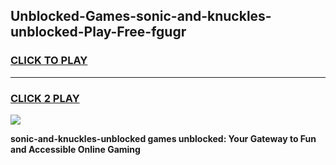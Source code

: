 
## Unblocked-Games-sonic-and-knuckles-unblocked-Play-Free-fgugr
<h3>
<a href="https://premium76.site?title=sonic-and-knuckles-unblocked&ref=12A">CLICK TO PLAY</a></h3>
<hr>

<h3>
<a href="https://premium76.site?title=sonic-and-knuckles-unblocked&ref=12A">CLICK 2 PLAY</a>
  
</h3>

<a href="https://premium76.site?title=sonic-and-knuckles-unblocked&ref=12A"><img src="https://clearcache.store/games.png"></a>


**sonic-and-knuckles-unblocked games unblocked: Your Gateway to Fun and Accessible Online Gaming**
